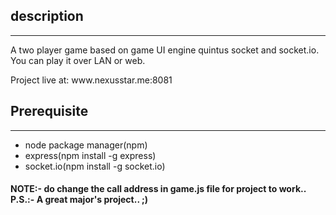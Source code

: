 <h2> description </h2>
<hr/>
<p>
A two player game based on game UI engine quintus socket and socket.io. You can play it over LAN or web.</p>
Project live at: www.nexusstar.me:8081
<h2>Prerequisite</h2>
<hr/>
<ul>
  <li>node package manager(npm)</li>
  <li>express(npm install -g express)</li>
  <li>socket.io(npm install -g socket.io)</li>
</ul>
<h4>
NOTE:- do change the call address in game.js file for project to work..
P.S.:- A great major's project.. ;)
</h4>
